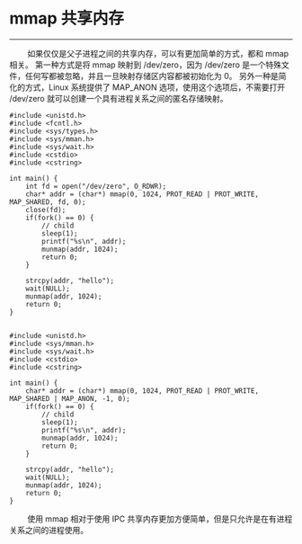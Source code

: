 # mmap 共享内存
***

&emsp;&emsp;
如果仅仅是父子进程之间的共享内存，可以有更加简单的方式，都和 mmap 相关。
第一种方式是将 mmap 映射到 /dev/zero，因为 /dev/zero 是一个特殊文件，任何写都被忽略，并且一旦映射存储区内容都被初始化为 0。
另外一种是简化的方式，Linux 系统提供了 MAP\_ANON 选项，使用这个选项后，不需要打开 /dev/zero 就可以创建一个具有进程关系之间的匿名存储映射。

    #include <unistd.h>
    #include <fcntl.h>
    #include <sys/types.h>
    #include <sys/mman.h>
    #include <sys/wait.h>
    #include <cstdio>
    #include <cstring>
    
    int main() {
        int fd = open("/dev/zero", O_RDWR);
        char* addr = (char*) mmap(0, 1024, PROT_READ | PROT_WRITE, MAP_SHARED, fd, 0);
        close(fd);
        if(fork() == 0) {
            // child
            sleep(1);
            printf("%s\n", addr);
            munmap(addr, 1024);
            return 0;
        }
        
        strcpy(addr, "hello");
        wait(NULL);
        munmap(addr, 1024);
        return 0;
    }
    
    
    #include <unistd.h>
    #include <sys/mman.h>
    #include <sys/wait.h>
    #include <cstdio>
    #include <cstring>
    
    int main() {
        char* addr = (char*) mmap(0, 1024, PROT_READ | PROT_WRITE, MAP_SHARED | MAP_ANON, -1, 0);
        if(fork() == 0) {
            // child
            sleep(1);
            printf("%s\n", addr);
            munmap(addr, 1024);
            return 0;
        }
        
        strcpy(addr, "hello");
        wait(NULL);
        munmap(addr, 1024);
        return 0;
    }

&emsp;&emsp;
使用 mmap 相对于使用 IPC 共享内存更加方便简单，但是只允许是在有进程关系之间的进程使用。